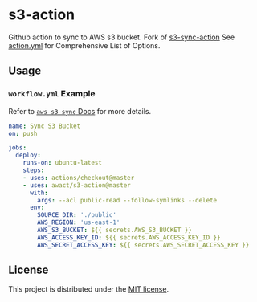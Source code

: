 # s3-action

Github action to sync to AWS s3 bucket.
Fork of [s3-sync-action](https://github.com/jakejarvis/s3-sync-action)
See [action.yml](./action.yml) for Comprehensive List of Options.

## Usage

### `workflow.yml` Example

Refer to [`aws s3 sync` Docs](https://docs.aws.amazon.com/cli/latest/reference/s3/sync.html) for more details.

```yaml
name: Sync S3 Bucket
on: push

jobs:
  deploy:
    runs-on: ubuntu-latest
    steps:
    - uses: actions/checkout@master
    - uses: awact/s3-action@master
      with:
        args: --acl public-read --follow-symlinks --delete
      env:
        SOURCE_DIR: './public'
        AWS_REGION: 'us-east-1'
        AWS_S3_BUCKET: ${{ secrets.AWS_S3_BUCKET }}
        AWS_ACCESS_KEY_ID: ${{ secrets.AWS_ACCESS_KEY_ID }}
        AWS_SECRET_ACCESS_KEY: ${{ secrets.AWS_SECRET_ACCESS_KEY }}
```

## License

This project is distributed under the [MIT license](LICENSE.md).
